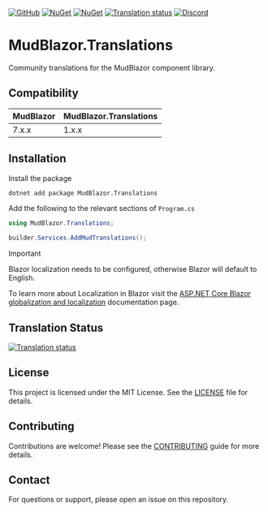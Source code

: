 [![GitHub](https://img.shields.io/github/license/meenzen/MudBlazor.Translations.svg)](https://github.com/meenzen/MudBlazor.Translations/blob/main/LICENSE)
[![NuGet](https://img.shields.io/nuget/v/MudBlazor.Translations.svg)](https://www.nuget.org/packages/MudBlazor.Translations)
[![NuGet](https://img.shields.io/nuget/dt/MudBlazor.Translations.svg)](https://www.nuget.org/packages/MudBlazor.Translations)
[![Translation status](https://hosted.weblate.org/widget/mudblazor/svg-badge.svg)](https://hosted.weblate.org/engage/mudblazor/)
[![Discord](https://img.shields.io/discord/786656789310865418?color=%237289da&label=Discord&logo=discord&logoColor=%237289da&style=flat-square)](https://discord.gg/mudblazor)

# MudBlazor.Translations

Community translations for the MudBlazor component library.

## Compatibility

| MudBlazor | MudBlazor.Translations |
|-----------|------------------------|
| 7.x.x     | 1.x.x                  |

## Installation

Install the package

```bash
dotnet add package MudBlazor.Translations
```

Add the following to the relevant sections of `Program.cs`

```csharp
using MudBlazor.Translations;
```

```csharp
builder.Services.AddMudTranslations();
```

> [!IMPORTANT]
> Blazor localization needs to be configured, otherwise Blazor will default to English.

To learn more about Localization in Blazor visit
the [ASP.NET Core Blazor globalization and localization](https://learn.microsoft.com/en-us/aspnet/core/blazor/globalization-localization)
documentation page.

## Translation Status

[![Translation status](https://hosted.weblate.org/widget/mudblazor/multi-auto.svg)](https://hosted.weblate.org/engage/mudblazor/)

## License

This project is licensed under the MIT License. See the [LICENSE](https://choosealicense.com/licenses/mit/) file for details.

## Contributing

Contributions are welcome! Please see the [CONTRIBUTING](CONTRIBUTING.md) guide for more details.

## Contact

For questions or support, please open an issue on this repository.

